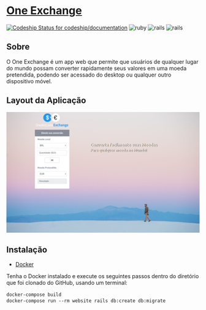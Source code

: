# [One Exchange](https://onexchange.herokuapp.com/)

[![Codeship Status for codeship/documentation](https://codeship.com/projects/0bdb0440-3af5-0133-00ea-0ebda3a33bf6/status?branch=master)](https://app.codeship.com/projects/216922)
![ruby](https://img.shields.io/badge/Ruby-2.3.1-red.svg)
![rails](https://img.shields.io/badge/Rails-5.0.1-red.svg)
![rails](https://img.shields.io/docker/automated/jrottenberg/ffmpeg.svg)

## Sobre

O One Exchange é um app web que permite que usuários de qualquer lugar do mundo possam converter rapidamente seus valores em uma moeda pretendida, podendo ser acessado do desktop ou qualquer outro dispositivo móvel.

## Layout da Aplicação

![One Exchange](https://raw.githubusercontent.com/wellperez/onebitcode_exchange/master/public/demo.png)

## Instalação
* [Docker](https://docs.docker.com/engine/installation/)

Tenha o Docker instalado e execute os seguintes passos dentro do diretório que foi clonado do GitHub, usando um terminal:

```
docker-compose build
docker-compose run --rm website rails db:create db:migrate
```
